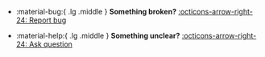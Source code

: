 <div class="grid cards" markdown>

-   :material-bug:{ .lg .middle } __Something broken?__
    [:octicons-arrow-right-24: Report bug](https://github.com/princeton-nlp/SWE-agent/issues/new?template=bug_report.yml)

-   :material-help:{ .lg .middle } __Something unclear?__
    [:octicons-arrow-right-24: Ask question](https://github.com/princeton-nlp/SWE-agent/issues/new?template=question.yml)

</div>
